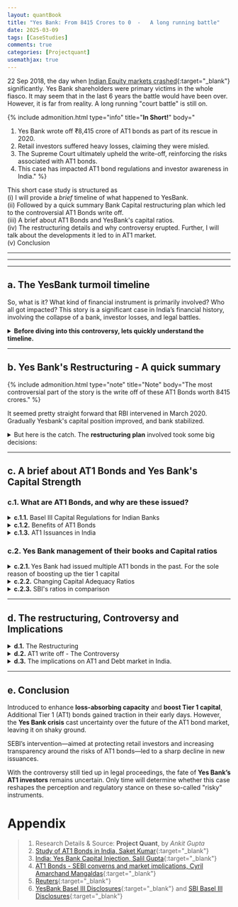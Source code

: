 ```yaml
---
layout: quantBook
title: "Yes Bank: From 8415 Crores to 0  -   A long running battle"
date: 2025-03-09
tags: [CaseStudies]
comments: true
categories: [Projectquant]
usemathjax: true
---
```


22 Sep 2018, the day when [Indian Equity markets crashed](/finance/2018-09-22-Black-Friday/){:target="_blank"} significantly. Yes Bank shareholders were primary victims in the whole fiasco. It may seem that in the last 6 years the battle would have been over. However, it is far from reality. A long running "court battle" is still on. 



{% include admonition.html type="info" title="<b>In Short!</b>" body="

1. Yes Bank wrote off ₹8,415 crore of AT1 bonds as part of its rescue in 2020. <br>
2. Retail investors suffered heavy losses, claiming they were misled. <br>
3. The Supreme Court ultimately upheld the write-off, reinforcing the risks associated with AT1 bonds.<br>
4. This case has impacted AT1 bond regulations and investor awareness in India." 
%}


This short case study is structured as <br>
(i) I will provide a _brief_ timeline of what happened to YesBank. <br>
(ii) Followed by a quick summary Bank Capital restructuring plan which led to the controversial AT1 Bonds write off. <br>
(iii) A brief about AT1 Bonds and YesBank's capital ratios. <br>
(iv) The restructuring details and why controversy erupted. Further, I will talk about the developments it led to in AT1 market.<br>
(v) Conclusion <br>


-----
-----
-----

## a. The YesBank turmoil timeline

So, what is it? What kind of financial instrument is primarily involved? Who all got impacted? 
This story is a significant case in India’s financial history, involving the collapse of a bank, investor losses, and legal battles. 


<details>
<summary><b>Before diving into this controversy, lets quickly understand the timeline.</b></summary>
<br>


<p align="center"> 
<img src="/data/documents/caseStudies/yesbank/timeline1.png" alt="Timeline"  width="1156" height="666" text-align="center"/>
</p>
</details>

-----

## b. Yes Bank's Restructuring - A quick summary

{% include admonition.html type="note" title="Note" body="The most controversial part of the story is the write off of these AT1 Bonds worth 8415 crores." %}

It seemed pretty straight forward that RBI intervened in March 2020. Gradually Yesbank's capital position improved, and bank stabilized. 

<details>
<summary>But here is the catch. The <b>restructuring plan</b> involved took some big decisions:</summary>
<br>

<ul>
    <li>Fresh capital infusion of 10,000 crores, led by State Bank of India, acquiring 49% stake in YesBank</li>
    <li>3 years of Lock-in period for equity investors, to avoid speculative selling.</li>
    <li><strong>Write off of Additional Tier-1 (AT1) Bonds</strong>, worth INR 8415 crores</li>
</ul>


</details>


-----


## c. A brief about AT1 Bonds and Yes Bank's Capital Strength

### c.1. What are AT1 Bonds, and why are these issued?


<details>
<summary><b>c.1.1.</b> Basel III Capital Regulations for Indian Banks</summary>
<br>

<a href="https://www.rbi.org.in/commonman/Upload/English/Notification/PDFs/70BIIIMC010713.pdf">RBI Regulations</a> for Indian Banks under Basel III framework
<br>


<p align="center"> 
<img src="/data/documents/caseStudies/yesbank/capitareq.png" alt="Timeline"  width="970" height="177" text-align="center"/>
</p>
<br>
</details>

<details>
<summary><b>c.1.2.</b> Benefits of AT1 Bonds</summary>

<p>As under the capital requirement, Additional Tier Bonds are the set of instruments created to provide additional capital boost to Tier 1 of a Financial institution. Banks usually prefer to issue these securities.</p>

<ul>
    <li>These AT1 bonds help bonds <strong>boost their Tier 1 capital</strong>.</li>
    <li>Besides, these provide an alternative way to raise capital <strong>without further equity dilution</strong>.</li>
    <li>In times of distress, these bonds can act as <strong>loss absorbing instruments</strong> before Tier 2 debt and senior creditors.</li>
    <li>Since more risky relatively to traditional debt, these <strong>offer higher yield</strong> usually preferred by institutional investors.</li>
    <li><strong>Perpetual nature</strong>. Helps manage capital structure effectively.</li>
</ul>
<br>

</details>


<details>
<summary><b>c.1.3.</b> AT1 Issuances in India</summary>

<br>
Over the years, Banks have flocked to issue these Bonds for reasons as mentioned above. For a complete study of AT1 Bonds in India, I highly recommend the study done by <a href="https://www.iibf.org.in/documents/Report%20on%20AT1%20Bonds%20Submitted%20by%20Mr%20Saket%20Kumar.pdf">Saket Kumar, published at IIBF</a>

<p align="center"> 
<img src="/data/documents/caseStudies/yesbank/AT1Issuances.png" alt="Timeline"  width="430" height="250" text-align="center"/>
</p>
<br>
</details>

### c.2. Yes Bank management of their books and Capital ratios


<details>
<summary><b>c.2.1. </b>Yes Bank had issued multiple AT1 bonds in the past. For the sole reason of boosting up the tier 1 capital</summary>
<br>
<ol style="margin-top: 0; margin-bottom: 0; line-height: 1;">
    <li>In Dec 2013, Yes Bank had issued nearly 2.8 crores of AT1 Bonds.</li>
    <li>In Dec 2016, issued AT1 Bonds amounting to 3000 crores.</li>
    <li>In Oct 2017, they further raised capital by issuing another tranche of AT1 Bonds worth 5415 crores.</li>
</ol>


<br>
<p style="font-size: 10px;"><em>Source: <a href="https://elischolar.library.yale.edu/cgi/viewcontent.cgi?article=1580&context=journal-of-financial-crises" target="_blank">India: Yes Bank Capital Injection, by Salil Gupta, Journal of Financial Crises</a></em></p>

<br>
</details>

<details>
<summary><b>c.2.2.</b> Changing Capital Adequacy Ratios</summary>

<br>
However, during troubling times on 2019, the capital adequacy ratios, <i>a key metric required by RBI under Basel III framework</i> failed to cross the standards, and thats when RBI intervened. 


<p align="center"> 
<img src="/data/documents/caseStudies/yesbank/caratios_yes.png" alt="Timeline"  width="1297" height="210" text-align="center"/>
</p>

Figure 3 highlights some key features about Yes Bank's capital ratios:
<ol>
    <li>Tier1 Capital was over 11%, way above the Basel 3 requirements of 7% till Sep 2019. AT1 securities contributed nearly 2.7% of the Risk weighted assets</li>
    <li>In the reporting of Dec 2019 quarter, the Bank reported a significant downgrade in its CET1 ratio, <strong>>only 0.6%</strong>, attracting RBI's attention towards their stability and continuity</li>
    <li>Mid March 2020, RBI intervened and asked participants to infuse capital. CET1 improved, but majority of AT1s were written off</li>
    <li>Gradually, Bank's capital ratios improved, but AT1 were completely written off.</li>
</ol>

<br>

</details>

<details>
<summary><b>c.2.3.</b> SBI's ratios in comparison</summary>
<br>
In comparison, this is how State Bank of India's (SBI) capital ratios looked like in the same time period. SBI has been maintaining a healthy balance sheet throughout. Hence, AT1 are still part of their books. 

<p align="center"> 
<img src="/data/documents/caseStudies/yesbank/caratios_sbi.png" alt="Timeline"  width="1297" height="210" text-align="center"/>
</p>
<br>
</details>

-----

## d. The restructuring, Controversy and Implications


<details>
<summary><b>d.1.</b> The Restructuring </summary>
<br>

Figure 5 details the restructuring plan RBI took to strengthen Yes Bank's fundamentals. With major capital infusion from SBI and other private lenders, the CET1 ratio definitely improved. But, at the same time, majority of AT1 bonds were written off leading Institutional investors and Bondholders in a complete dismay. 

<p align="center"> 
<img src="/data/documents/caseStudies/yesbank/restructuring.png" alt="Timeline"  width="1300" height="190" text-align="center"/>
</p>
<br>
</details>


<details>
<summary><b>d.2.</b> AT1 write off - The Controversy</summary>
<br>

AT1 Bonds were "considered" to be relatively safe and even more safer than equity. Or thats what investors thought.
Here are some of the reasons why the whole controversy arose with the write off of these Bonds
<br>
<ol>
    <li><strong>Equity was retained, but AT1 Bonds were written off</strong> - Normally equity holders get impacted first in case of any crisis. But, with this restructuring, the equity holders retained some value, while AT1 Bondholders lost 8415 crores in total.</li>
    <li><strong>First full write off of AT1 Bonds in India</strong> - This set a precedent, making AT1 bonds riskier and raising concerns about future investments.</li>
    <li><strong>Unfair bailout of Equityholders at the expense of Bondholders</strong> - Instead of absorbing all losses, Yes Bank was rescued with equity capital from SBI and other private investors.</li>
    <li><strong>Legal challenges by Bondholders</strong> -DIIs (Debt Mutual Funds such as Nippon, Franklin Templeton) had invested heavily in these bonds. These holders then sued RBI and Yes Bank, arguing that AT1 bonds were mis-sold as “safe” investments. The <a href="https://economictimes.indiatimes.com/industry/banking/finance/banking/sc-refers-to-another-bench-pleas-of-rbi-others-related-to-writing-off-at-1-bonds-of-yes-bank/articleshow/117448284.cms" target="_blank">courtroom battle</a> is still on. </li>

</ol>
<br>
</details>


<details>
<summary><b>d.3.</b> The implications on AT1 and Debt market in India.</summary>
<br>

The Yes Bank case definitely has made the AT1 issuances in India rather a "risky" business than the safer haven it was considerd earlier. 

Since then, investors are a bit cautious about risks associated with AT1 Bonds. Furthermore, in order to show the "risky" nature of such bonds, SEBI had, time and again, proposed changes in their valuation.

<br>
<p align="center"> 
<img src="/data/documents/caseStudies/yesbank/valuation.png" alt="Timeline"  width="1000" height="320" text-align="center"/>
</p>
<br>

</details>

-----

## e. Conclusion

Introduced to enhance **loss-absorbing capacity** and **boost Tier 1 capital**, Additional Tier 1 (AT1) bonds gained traction in their early days. However, the **Yes Bank crisis** cast uncertainty over the future of the AT1 bond market, leaving it on shaky ground. 

SEBI’s intervention—aimed at protecting retail investors and increasing transparency around the risks of AT1 bonds—led to a sharp decline in new issuances.

With the controversy still tied up in legal proceedings, the fate of **Yes Bank’s AT1 investors** remains uncertain. Only time will determine whether this case reshapes the perception and regulatory stance on these so-called "risky" instruments.



# Appendix

> 1. Research Details & Source: **Project Quant**, by _Ankit Gupta_
> 2. [Study of AT1 Bonds in India, Saket Kumar](https://www.iibf.org.in/documents/Report%20on%20AT1%20Bonds%20Submitted%20by%20Mr%20Saket%20Kumar.pdf){:target="_blank"}
> 3. [India: Yes Bank Capital Injection, Salil Gupta](https://elischolar.library.yale.edu/cgi/viewcontent.cgi?article=1580&context=journal-of-financial-crises){:target="_blank"}
> 4. [AT1 Bonds - SEBI converns and market implications, Cyril Amarchand Mangaldas](https://www.cyrilshroff.com/wp-content/uploads/2021/04/Insight-April-2021-Vol-XIII-Issue-4-April-2021.pdf){:target="_blank"}
> 5. [Reuters](https://www.reuters.com/world/india/india-easing-perpetual-bond-valuation-norm-set-revive-market-2024-08-13/){:target="_blank"}
> 6. [YesBank Basel III Disclosures](https://www.yesbank.in/footer/regulatory-policies/regulatory-disclosures-section){:target="_blank"} and [SBI Basel III Disclosures](https://sbi.co.in/web/investor-relations/disclosure){:target="_blank"}






